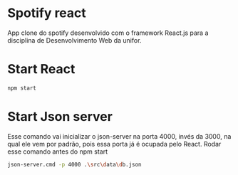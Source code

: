 # Spotify react
App clone do spotify desenvolvido com o framework React.js para a disciplina de Desenvolvimento Web da unifor.

# Start React
```bash
npm start
```

# Start Json server

Esse comando vai inicializar o json-server na porta 4000, invés da 3000, na qual ele vem por padrão, pois essa porta já é ocupada pelo React. Rodar esse comando antes do npm start

```bash
json-server.cmd -p 4000 .\src\data\db.json
```